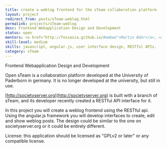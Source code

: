 ```yaml
---
title: create a weblog frontend for the sTeam collaboration platform
layout: project
redirect_from: posts/sTeam-weblog.html
permalink: projects/sTeam-weblog
desc: Frontend Webapplication Design and Development
status: open
mentors: <a href="http://fossasia.github.io/#embee">Martin Bähr</a>, <a href="http://fossasia.github.io/#aruna_herath">Aruna Herath</a>, Chris Angelico
skill-level: medium
skills: javascript, angular.js, user interface design, RESTful APIs.
category: sTeam
---
```

Frontend Webapplication Design and Development

Open sTeam is a collaboration platform developed at the University of Paderborn in germany. It is no longer developed at the university, but still in use.

[http://societyserver.org](http://societyserver.org) is built with a branch of sTeam, and its developer recently created a RESTful API interface for it.

In this project you will create a weblog frontend using the RESTful api. Using the angular.js framework you will develop interfaces to create, edit and show weblog posts. The design could be similar to the one on societyserver.org or it could be entirely different.

License: this application should be licensed as "GPLv2 or later" or any compatible license.

